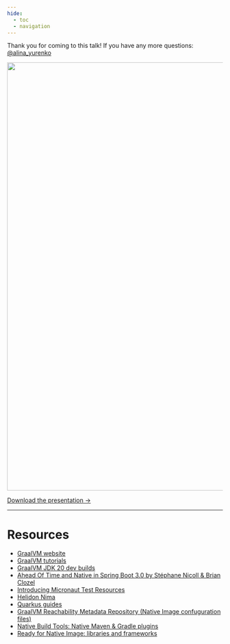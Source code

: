 ```yaml
---
hide:
  - toc
  - navigation
---
```

Thank you for coming to this talk! If you have any more questions: [@alina_yurenko](https://twitter.com/alina_yurenko)

<a href="AWESOME-JAVA-FRAMEWORKS-VD-ZURICH.pdf">
<img src="voxxed-zurich.png"  width="1000">
</a>

[Download the presentation →](AWESOME-JAVA-FRAMEWORKS-VD-ZURICH.pdf)

--------------


# Resources

* [GraalVM website](https://www.graalvm.org/)
* [GraalVM tutorials](https://www.graalvm.org/latest/native-image/guides/)
* [GraalVM JDK 20 dev builds](https://github.com/graalvm/graalvm-ce-dev-builds/releases)
* [Ahead Of Time and Native in Spring Boot 3.0 by Stéphane Nicoll & Brian Clozel](https://www.youtube.com/watch?v=TS4DpYSmfXk)
* [Introducing Micronaut Test Resources](https://melix.github.io/blog/2022/08/micronaut-test-resources.html)
* [Helidon Nima](https://github.com/helidon-io/helidon/tree/main/nima)
* [Quarkus guides](https://quarkus.io/guides/)
* [GraalVM Reachability Metadata Repository (Native Image confuguration files)](https://github.com/oracle/graalvm-reachability-metadata)
* [Native Build Tools: Native Maven & Gradle plugins](https://github.com/graalvm/native-build-tools)
* [Ready for Native Image: libraries and frameworks](https://www.graalvm.org/native-image/libraries-and-frameworks/)
